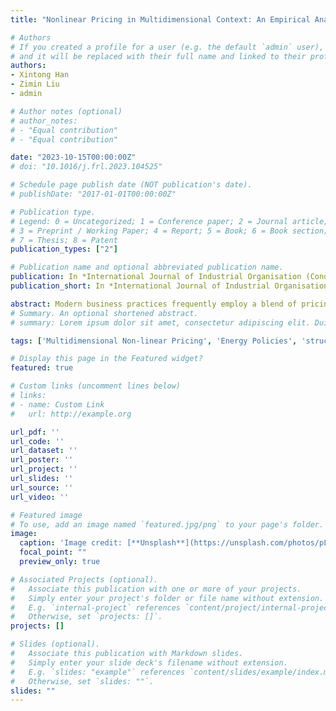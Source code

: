 ```yaml
---
title: "Nonlinear Pricing in Multidimensional Context: An Empirical Analysis of Energy Consumption"

# Authors
# If you created a profile for a user (e.g. the default `admin` user), write the username (folder name) here
# and it will be replaced with their full name and linked to their profile.
authors:
- Xintong Han
- Zimin Liu
- admin

# Author notes (optional)
# author_notes:
# - "Equal contribution"
# - "Equal contribution"

date: "2023-10-15T00:00:00Z"
# doi: "10.1016/j.frl.2023.104525"

# Schedule page publish date (NOT publication's date).
# publishDate: "2017-01-01T00:00:00Z"

# Publication type.
# Legend: 0 = Uncategorized; 1 = Conference paper; 2 = Journal article;
# 3 = Preprint / Working Paper; 4 = Report; 5 = Book; 6 = Book section;
# 7 = Thesis; 8 = Patent
publication_types: ["2"]

# Publication name and optional abbreviated publication name.
publication: In *International Journal of Industrial Organisation (Conditional Accepted)*
publication_short: In *International Journal of Industrial Organisation (Conditional Accepted)*

abstract: Modern business practices frequently employ a blend of pricing strategies to segment markets effectively. As a result, consumers may encounter pricing schedules that are nonlinear and multidimensional. This paper presents a structural approach for estimating multidimensional nonlinear pricing models involving multiple decision variables in an energy market. Using a unique, rich panel dataset of Chinese household electricity consumption, we structurally estimate consumer preferences under the influence of an Increasing Block Price (IBP) and a Time-of-Use (ToU) system. Our structural approach allows us to distinguish and evaluate household-level price elasticities of demand, presenting a novel explanation for consumer's feedback on marginal price changes. Through model-based simulations, we demonstrate that a 1% increase in price corresponds to a 0.7% reduction in total electricity demand. However, our analysis indicates that practical opportunities for optimization within multi-dimensional pricing systems are limited. Our findings offer distinct insights into the complex interplay between intricate pricing structures and energy consumption behavior, thereby providing valuable guidance for policymakers and regulators.
# Summary. An optional shortened abstract.
# summary: Lorem ipsum dolor sit amet, consectetur adipiscing elit. Duis posuere tellus ac convallis placerat. Proin tincidunt magna sed ex sollicitudin condimentum.

tags: ['Multidimensional Non-linear Pricing', 'Energy Policies', 'structural estimation']

# Display this page in the Featured widget?
featured: true

# Custom links (uncomment lines below)
# links:
# - name: Custom Link
#   url: http://example.org

url_pdf: ''
url_code: ''
url_dataset: ''
url_poster: ''
url_project: ''
url_slides: ''
url_source: ''
url_video: ''

# Featured image
# To use, add an image named `featured.jpg/png` to your page's folder.
image:
  caption: 'Image credit: [**Unsplash**](https://unsplash.com/photos/pLCdAaMFLTE)'
  focal_point: ""
  preview_only: true

# Associated Projects (optional).
#   Associate this publication with one or more of your projects.
#   Simply enter your project's folder or file name without extension.
#   E.g. `internal-project` references `content/project/internal-project/index.md`.
#   Otherwise, set `projects: []`.
projects: []

# Slides (optional).
#   Associate this publication with Markdown slides.
#   Simply enter your slide deck's filename without extension.
#   E.g. `slides: "example"` references `content/slides/example/index.md`.
#   Otherwise, set `slides: ""`.
slides: ""
---
```




